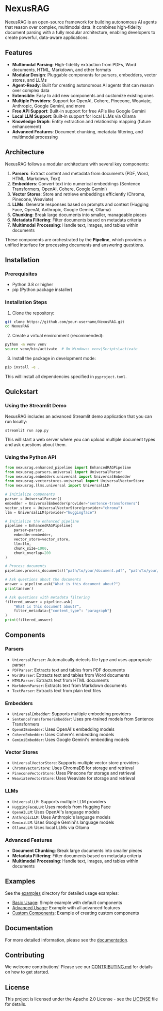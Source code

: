 # NexusRAG

NexusRAG is an open-source framework for building autonomous AI agents that reason over complex, multimodal data. It combines high-fidelity document parsing with a fully modular architecture, enabling developers to create powerful, data-aware applications.

## Features

- **Multimodal Parsing**: High-fidelity extraction from PDFs, Word documents, HTML, Markdown, and other formats
- **Modular Design**: Pluggable components for parsers, embedders, vector stores, and LLMs
- **Agent-Ready**: Built for creating autonomous AI agents that can reason over complex data
- **Extensible**: Easy to add new components and customize existing ones
- **Multiple Providers**: Support for OpenAI, Cohere, Pinecone, Weaviate, Anthropic, Google Gemini, and more
- **Free API Support**: Built-in support for free APIs like Google Gemini
- **Local LLM Support**: Built-in support for local LLMs via Ollama
- **Knowledge Graph**: Entity extraction and relationship mapping (future enhancement)
- **Advanced Features**: Document chunking, metadata filtering, and multimodal processing

## Architecture

NexusRAG follows a modular architecture with several key components:

1. **Parsers**: Extract content and metadata from documents (PDF, Word, HTML, Markdown, Text)
2. **Embedders**: Convert text into numerical embeddings (Sentence Transformers, OpenAI, Cohere, Google Gemini)
3. **Vector Stores**: Store and retrieve embeddings efficiently (Chroma, Pinecone, Weaviate)
4. **LLMs**: Generate responses based on prompts and context (Hugging Face, OpenAI, Anthropic, Google Gemini, Ollama)
5. **Chunking**: Break large documents into smaller, manageable pieces
6. **Metadata Filtering**: Filter documents based on metadata criteria
7. **Multimodal Processing**: Handle text, images, and tables within documents

These components are orchestrated by the **Pipeline**, which provides a unified interface for processing documents and answering questions.

## Installation

### Prerequisites

- Python 3.8 or higher
- pip (Python package installer)

### Installation Steps

1. Clone the repository:

```bash
git clone https://github.com/your-username/NexusRAG.git
cd NexusRAG
```

2. Create a virtual environment (recommended):

```bash
python -m venv venv
source venv/bin/activate  # On Windows: venv\Scripts\activate
```

3. Install the package in development mode:

```bash
pip install -e .
```

This will install all dependencies specified in `pyproject.toml`.

## Quickstart

### Using the Streamlit Demo

NexusRAG includes an advanced Streamlit demo application that you can run locally:

```bash
streamlit run app.py
```

This will start a web server where you can upload multiple document types and ask questions about them.

### Using the Python API

```python
from nexusrag.enhanced_pipeline import EnhancedRAGPipeline
from nexusrag.parsers.universal import UniversalParser
from nexusrag.embedders.universal import UniversalEmbedder
from nexusrag.vectorstores.universal import UniversalVectorStore
from nexusrag.llms.universal import UniversalLLM

# Initialize components
parser = UniversalParser()
embedder = UniversalEmbedder(provider="sentence-transformers")
vector_store = UniversalVectorStore(provider="chroma")
llm = UniversalLLM(provider="huggingface")

# Initialize the enhanced pipeline
pipeline = EnhancedRAGPipeline(
    parser=parser,
    embedder=embedder,
    vector_store=vector_store,
    llm=llm,
    chunk_size=1000,
    chunk_overlap=200
)

# Process documents
pipeline.process_documents(["path/to/your/document.pdf", "path/to/your/document.docx"])

# Ask questions about the documents
answer = pipeline.ask("What is this document about?")
print(answer)

# Ask questions with metadata filtering
filtered_answer = pipeline.ask(
    "What is this document about?",
    filter_metadata={"content_type": "paragraph"}
)
print(filtered_answer)
```

## Components

### Parsers

- `UniversalParser`: Automatically detects file type and uses appropriate parser
- `PDFParser`: Extracts text and tables from PDF documents
- `WordParser`: Extracts text and tables from Word documents
- `HTMLParser`: Extracts text from HTML documents
- `MarkdownParser`: Extracts text from Markdown documents
- `TextParser`: Extracts text from plain text files

### Embedders

- `UniversalEmbedder`: Supports multiple embedding providers
- `SentenceTransformerEmbedder`: Uses pre-trained models from Sentence Transformers
- `OpenAIEmbedder`: Uses OpenAI's embedding models
- `CohereEmbedder`: Uses Cohere's embedding models
- `GeminiEmbedder`: Uses Google Gemini's embedding models

### Vector Stores

- `UniversalVectorStore`: Supports multiple vector store providers
- `ChromaVectorStore`: Uses ChromaDB for storage and retrieval
- `PineconeVectorStore`: Uses Pinecone for storage and retrieval
- `WeaviateVectorStore`: Uses Weaviate for storage and retrieval

### LLMs

- `UniversalLLM`: Supports multiple LLM providers
- `HuggingFaceLLM`: Uses models from Hugging Face
- `OpenAILLM`: Uses OpenAI's language models
- `AnthropicLLM`: Uses Anthropic's language models
- `GeminiLLM`: Uses Google Gemini's language models
- `OllamaLLM`: Uses local LLMs via Ollama

### Advanced Features

- **Document Chunking**: Break large documents into smaller pieces
- **Metadata Filtering**: Filter documents based on metadata criteria
- **Multimodal Processing**: Handle text, images, and tables within documents

## Examples

See the [examples](examples/) directory for detailed usage examples:

- [Basic Usage](examples/basic_usage.py): Simple example with default components
- [Advanced Usage](examples/advanced_usage.py): Example with all advanced features
- [Custom Components](examples/custom_components.py): Example of creating custom components

## Documentation

For more detailed information, please see the [documentation](docs/).

## Contributing

We welcome contributions! Please see our [CONTRIBUTING.md](CONTRIBUTING.md) for details on how to get started.

## License

This project is licensed under the Apache 2.0 License - see the [LICENSE](LICENSE) file for details.
